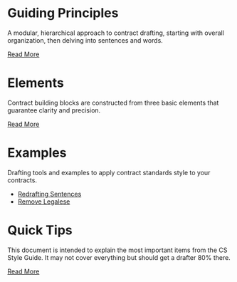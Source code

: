 # Guiding Principles
A modular, hierarchical approach to contract drafting, starting with overall organization, then delving into sentences and words. 

[Read More](guiding-principles.md)

# Elements
Contract building blocks are constructed from three basic elements that guarantee clarity and precision. 

[Read More](elements.md)

# Examples
Drafting tools and examples to apply contract standards style to your contracts.
* [Redrafting Sentences](redraft-sentences.md)
* [Remove Legalese](remove-legalese.md)

# Quick Tips
This document is intended to explain the most important items from the CS Style Guide. It may not cover everything but should get a drafter 80% there. 

[Read More](quick-tips.md)
